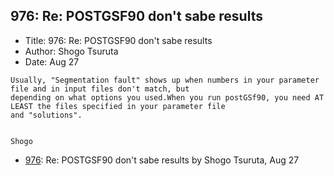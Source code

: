 ## 976: Re: POSTGSF90 don't sabe results

- Title: 976: Re: POSTGSF90 don't sabe results
- Author: Shogo Tsuruta
- Date: Aug 27
```
Usually, "Segmentation fault" shows up when numbers in your parameter file and in input files don't match, but
depending on what options you used.When you run postGSf90, you need AT LEAST the files specified in your parameter file
and "solutions".


Shogo
```

- [976](0976.md): Re: POSTGSF90 don&apos;t sabe results by Shogo Tsuruta, Aug 27
